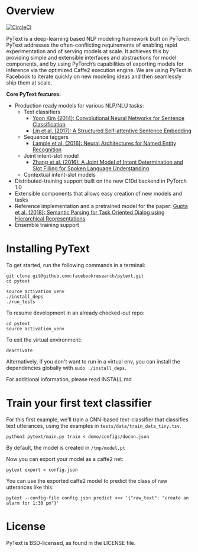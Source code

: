 # Overview

[![CircleCI](https://circleci.com/gh/facebookresearch/pytext.svg?style=svg&circle-token=2e0e0cb6dc686b646df887c2e0f07a8429712243)](https://circleci.com/gh/facebookresearch/pytext)

PyText is a deep-learning based NLP modeling framework built on PyTorch. PyText addresses the often-conflicting requirements of enabling rapid experimentation and of serving models at scale. It achieves this by providing simple and extensible interfaces and abstractions for model components, and by using PyTorch’s capabilities of exporting models for inference via the optimized Caffe2 execution engine. We are using PyText in Facebook to iterate quickly on new modeling ideas and then seamlessly ship them at scale.

**Core PyText features:**
- Production ready models for various NLP/NLU tasks:
  - Text classifiers
    - [Yoon Kim (2014): Convolutional Neural Networks for Sentence Classification](https://arxiv.org/abs/1408.5882)
    - [Lin et al. (2017): A Structured Self-attentive Sentence Embedding](https://arxiv.org/abs/1703.03130)
  - Sequence taggers
    - [Lample et al. (2016): Neural Architectures for Named Entity Recognition](https://www.aclweb.org/anthology/N16-1030)
  - Joint intent-slot model
    - [Zhang et al. (2016): A Joint Model of Intent Determination and Slot Filling for Spoken Language Understanding](https://www.ijcai.org/Proceedings/16/Papers/425.pdf)
  - Contextual intent-slot models
- Distributed-training support built on the new C10d backend in PyTorch 1.0
- Extensible components that allows easy creation of new models and tasks
- Reference implementation and a pretrained model for the paper: [Gupta et al. (2018): Semantic Parsing for Task Oriented Dialog using Hierarchical Representations](http://aclweb.org/anthology/D18-1300)
- Ensemble training support

# Installing PyText

To get started, run the following commands in a terminal:

```
git clone git@github.com:facebookresearch/pytext.git
cd pytext

source activation_venv
./install_deps
./run_tests
```

To resume development in an already checked-out repo:

```
cd pytext
source activation_venv
```

To exit the virtual environment:

```
deactivate
```

Alternatively, if you don't want to run in a virtual env, you can install the dependencies globally with `sudo ./install_deps`.

For additional information, please read INSTALL.md

# Train your first text classifier

For this first example, we'll train a CNN-based text-classifier that classifies text utterances, using the examples in `tests/data/train_data_tiny.tsv`.

```
python3 pytext/main.py train < demo/configs/docnn.json
```

By default, the model is created in `/tmp/model.pt`

Now you can export your model as a caffe2 net:

```
pytext export < config.json
```

You can use the exported caffe2 model to predict the class of raw utterances like this:

```
pytext --config-file config.json predict <<< '{"raw_text": "create an alarm for 1:30 pm"}'
```

# License
PyText is BSD-licensed, as found in the LICENSE file.
